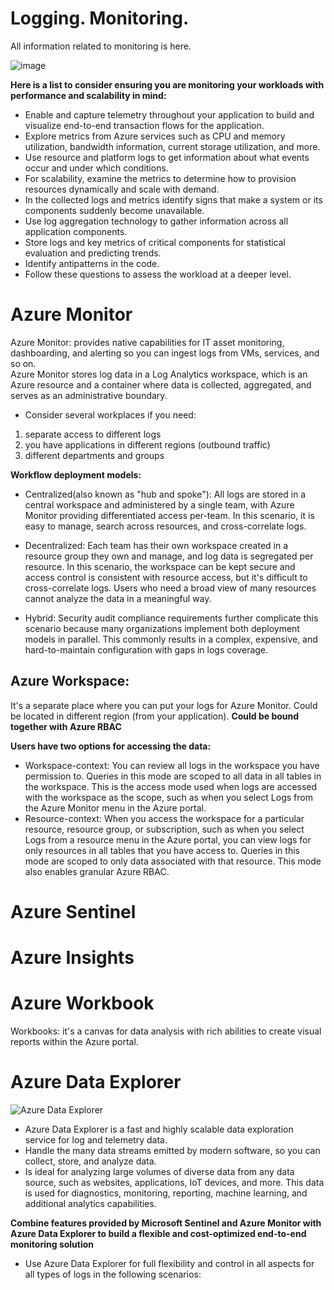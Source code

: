 # Logging. Monitoring.
All information related to monitoring is here.

![image](https://user-images.githubusercontent.com/4239376/156941551-f31607c3-3f0b-4f80-882e-fbe80553b3f1.png)

**Here is a list to consider ensuring you are monitoring your workloads with performance and scalability in mind:**
* Enable and capture telemetry throughout your application to build and visualize end-to-end transaction flows for the application.
* Explore metrics from Azure services such as CPU and memory utilization, bandwidth information, current storage utilization, and more.
* Use resource and platform logs to get information about what events occur and under which conditions.
* For scalability, examine the metrics to determine how to provision resources dynamically and scale with demand.
* In the collected logs and metrics identify signs that make a system or its components suddenly become unavailable.
* Use log aggregation technology to gather information across all application components.
* Store logs and key metrics of critical components for statistical evaluation and predicting trends.
* Identify antipatterns in the code.
* Follow these questions to assess the workload at a deeper level.

# Azure Monitor
Azure Monitor: provides native capabilities for IT asset monitoring, dashboarding, and alerting so you can ingest logs from VMs, services, and so on.  
Azure Monitor stores log data in a Log Analytics workspace, which is an Azure resource and a container where data is collected, aggregated, and serves as an administrative boundary.  

* Consider several workplaces if you need:
1. separate access to different logs
2. you have applications in different regions (outbound traffic)
3. different departments and groups

**Workflow deployment models:**
* Centralized(also known as "hub and spoke"): All logs are stored in a central workspace and administered by a single team, with Azure Monitor providing differentiated access per-team. In this scenario, it is easy to manage, search across resources, and cross-correlate logs.

* Decentralized: Each team has their own workspace created in a resource group they own and manage, and log data is segregated per resource. In this scenario, the workspace can be kept secure and access control is consistent with resource access, but it's difficult to cross-correlate logs. Users who need a broad view of many resources cannot analyze the data in a meaningful way.

* Hybrid: Security audit compliance requirements further complicate this scenario because many organizations implement both deployment models in parallel. This commonly results in a complex, expensive, and hard-to-maintain configuration with gaps in logs coverage.

## Azure Workspace:
It's a separate place where you can put your logs for Azure Monitor. Could be located in different region (from your application).
**Could be bound together with Azure RBAC**

**Users have two options for accessing the data:**
* Workspace-context: You can review all logs in the workspace you have permission to. Queries in this mode are scoped to all data in all tables in the workspace. This is the access mode used when logs are accessed with the workspace as the scope, such as when you select Logs from the Azure Monitor menu in the Azure portal.
* Resource-context: When you access the workspace for a particular resource, resource group, or subscription, such as when you select Logs from a resource menu in the Azure portal, you can view logs for only resources in all tables that you have access to. Queries in this mode are scoped to only data associated with that resource. This mode also enables granular Azure RBAC.

# Azure Sentinel
# Azure Insights
# Azure Workbook
Workbooks: it's a canvas for data analysis with rich abilities to create visual reports within the Azure portal.

# Azure Data Explorer
![Azure Data Explorer](https://user-images.githubusercontent.com/4239376/162288147-fd6c7d34-5c39-4fd1-a5b6-d208f06c976b.png)
* Azure Data Explorer is a fast and highly scalable data exploration service for log and telemetry data. 
* Handle the many data streams emitted by modern software, so you can collect, store, and analyze data. 
* Is ideal for analyzing large volumes of diverse data from any data source, such as websites, applications, IoT devices, and more. This data is used for diagnostics, monitoring, reporting, machine learning, and additional analytics capabilities.

**Combine features provided by Microsoft Sentinel and Azure Monitor with Azure Data Explorer to build a flexible and cost-optimized end-to-end monitoring solution**
* Use Azure Data Explorer for full flexibility and control in all aspects for all types of logs in the following scenarios:
